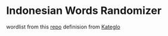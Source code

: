 # Indonesian Words Randomizer

wordlist from this [repo](https://github.com/damzaky/kumpulan-kata-bahasa-indonesia-KBBI)
definision from [Kateglo](http://kateglo.lostfocus.org/)